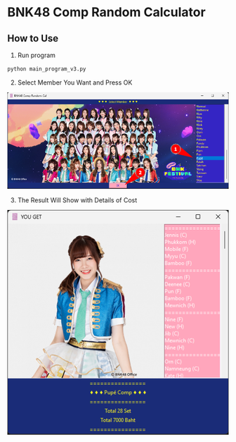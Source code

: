 # BNK48 Comp Random Calculator

## How to Use

1. Run program

```bash
python main_program_v3.py
```

2. Select Member You Want and Press OK

![select member](demo/select-member.png)

3. The Result Will Show with Details of Cost

![result](demo/result.png)
